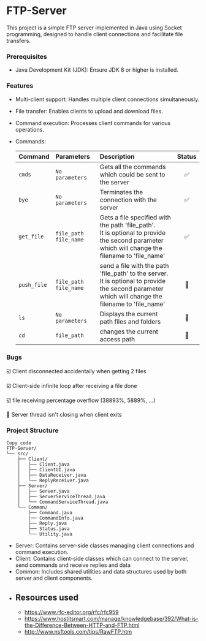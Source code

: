 # FTP-Server
This project is a simple FTP server implemented in Java using Socket programming, designed to handle client connections and facilitate file transfers.

### Prerequisites
  - Java Development Kit (JDK): Ensure JDK 8 or higher is installed.
 
### Features

  - Multi-client support: Handles multiple client connections simultaneously.
  - File transfer: Enables clients to upload and download files.
- Command execution: Processes client commands for various operations.
- Commands:

    | Command     | Parameters                       | Description                                                                                                                                                                 |         Status         |
    |:------------|:---------------------------------|:----------------------------------------------------------------------------------------------------------------------------------------------------------------------------|:----------------------:|
    | `cmds`      | `No parameters`                  | Gets all the commands which could be sent to the server                                                                                                                     |   :white_check_mark:   |
    | `bye`       | `No parameters`                  | Terminates the connection with the server                                                                                                                                   |   :white_check_mark:   |
    | `get_file`  | `file_path`  `file_name`         | Gets a file specified with the path 'file_path'.<br/> It is optional to provide the second parameter which will change the filename to 'file_name'                          |   :white_check_mark:   |
    | `push_file` | `file_path`  `file_name`         | send a file with the path 'file_path' to the server.<br/> It is optional to provide the second parameter which will change the filename to 'file_name'                      | :black_square_button:  |
    | `ls`        | `No parameters`                  | Displays the current path files and folders                                                                                                                                 | :black_square_button:  |
    | `cd`        | `file_path`                      | changes the current access path                                                                                                                                             | :black_square_button:  |
    
### Bugs
:ballot_box_with_check: Client disconnected accidentally when getting 2 files

:ballot_box_with_check: Client-side infinite loop after receiving a file done

:ballot_box_with_check: file receiving percentage overflow (38893%, 5889%, ...)

:black_square_button: Server thread isn't closing when client exits


### Project Structure
``` plaintext
Copy code
FTP-Server/
└── src/
    ├── Client/
    │   ├── Client.java
    │   ├── ClientUI.java
    │   ├── DataReceiver.java
    │   └── ReplyReceiver.java
    ├── Server/
    │   ├── Server.java
    │   ├── ServerServiceThread.java
    │   └── CommandServiceThread.java
    └── Common/
        ├── Command.java
        |── CommandInfo.java
        ├── Reply.java
        ├── Status.java
        └── Utility.java
```
- Server: Contains server-side classes managing client connections and command execution.
- Client: Contains client-side classes which can connect to the server, send commands and receive replies and data
- Common: Includes shared utilities and data structures used by both server and client components.
- ## Resources used
    - https://www.rfc-editor.org/rfc/rfc959
    - https://www.hostitsmart.com/manage/knowledgebase/392/What-is-the-Difference-Between-HTTP-and-FTP.html
    - http://www.nsftools.com/tips/RawFTP.htm
    
